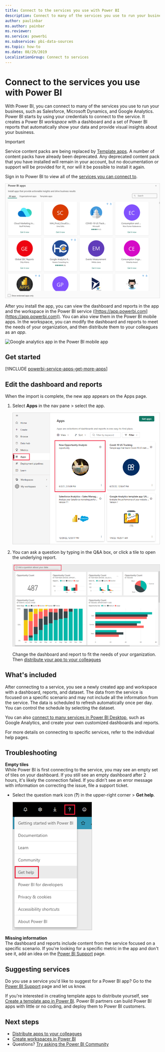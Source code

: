 ```yaml
---
title: Connect to the services you use with Power BI
description: Connect to many of the services you use to run your business, such as Salesforce, Microsoft Dynamics CRM, and Google Analytics.
author: paulinbar
ms.author: painbar
ms.reviewer: 
ms.service: powerbi
ms.subservice: pbi-data-sources
ms.topic: how-to
ms.date: 08/29/2019
LocalizationGroup: Connect to services
---
```

# Connect to the services you use with Power BI
With Power BI, you can connect to many of the services you use to run your business, such as Salesforce, Microsoft Dynamics, and Google Analytics. Power BI starts by using your credentials to connect to the service. It creates a Power BI *workspace* with a dashboard and a set of Power BI reports that automatically show your data and provide visual insights about your business.

>[!IMPORTANT]
>Service content packs are being replaced by [Template apps](./service-template-apps-overview.md). A number of content packs have already been deprecated. Any deprecated content pack that you have installed will remain in your account, but no documentation or support will be provided for it, nor will it be possible to install it again.

Sign in to Power BI to view all of the [services you can connect to](https://app.powerbi.com/getdata/services). 

![AppSource apps](media/service-connect-to-services/overview.png)

After you install the app, you can view the dashboard and reports in the app and the workspace in the Power BI service ([https://app.powerbi.com](https://app.powerbi.com)). You can also view them in the Power BI mobile apps. In the workspace, you can modify the dashboard and reports to meet the needs of your organization, and then distribute them to your colleagues as an *app*. 

![Google analytics app in the Power BI mobile app](media/service-connect-to-services/power-bi-service-mobile-app-240.png)

## Get started
[!INCLUDE [powerbi-service-apps-get-more-apps](../includes/powerbi-service-apps-get-more-apps.md)]

## Edit the dashboard and reports
When the import is complete, the new app appears on the Apps page.

1. Select **Apps** in the nav pane > select the app.
   
     ![Apps page](media/service-connect-to-services/power-bi-service-apps-open-app.png)
2. You can ask a question by typing in the Q&A box, or click a tile to open the underlying report. 
   
    ![Google Analytics dashboard](media/service-connect-to-services/googleanalytics2.png)
   
    Change the dashboard and report to fit the needs of your organization. Then [distribute your app to your colleagues](../collaborate-share/service-create-distribute-apps.md)

## What's included
After connecting to a service, you see a newly created app and workspace with a dashboard, reports, and dataset. The data from the service is focused on a specific scenario and may not include all the information from the service. The data is scheduled to refresh automatically once per day. You can control the schedule by selecting the dataset.

You can also [connect to many services in Power BI Desktop](desktop-data-sources.md), such as Google Analytics, and create your own customized dashboards and reports.  

For more details on connecting to specific services, refer to the individual help pages.

## Troubleshooting
**Empty tiles**  
While Power BI is first connecting to the service, you may see an empty set of tiles on your dashboard. If you still see an empty dashboard after 2 hours, it's likely the connection failed. If you didn't see an error message with information on correcting the issue, file a support ticket.

* Select the question mark icon (**?**) in the upper-right corner >  **Get help**.
  
    ![Get help icon](media/service-connect-to-services/power-bi-service-get-help.png)

**Missing information**  
The dashboard and reports include content from the service focused on a specific scenario. If you're looking for a specific metric in the app and don't see it, add an idea on the [Power BI Support](https://support.powerbi.com/forums/265200-power-bi) page.

## Suggesting services
Do you use a service you'd like to suggest for a Power BI app? Go to the [Power BI Support](https://support.powerbi.com/forums/265200-power-bi) page and let us know.

If you're interested in creating template apps to distribute yourself, see [Create a template app in Power BI](service-template-apps-create.md). Power BI partners can build Power BI apps with little or no coding, and deploy them to Power BI customers. 

## Next steps
* [Distribute apps to your colleagues](../collaborate-share/service-create-distribute-apps.md)
* [Create workspaces in Power BI](../collaborate-share/service-create-the-new-workspaces.md)
* Questions? [Try asking the Power BI Community](https://community.powerbi.com/)